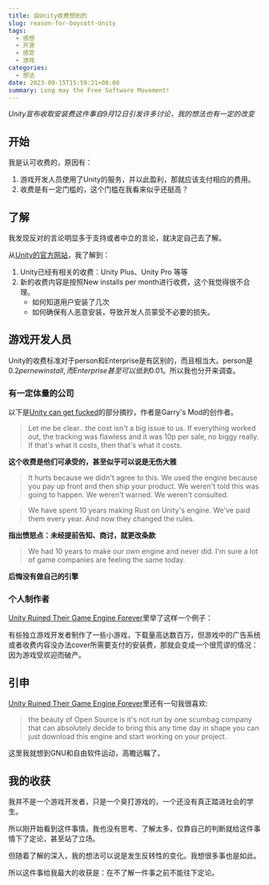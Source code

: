 ```yaml
---
title: 由Unity收费想到的
slug: reason-for-boycott-Unity
tags:
  - 感想
  - 开源
  - 感受
  - 游戏
categories:
  - 想法
date: 2023-09-15T15:59:21+08:00
summary: Long may the Free Software Movement!
---
```

*Unity宣布收取安装费这件事自9月12日引发许多讨论，我的想法也有一定的改变*

## 开始
我是认可收费的，原因有：
1. 游戏开发人员使用了Unity的服务，并以此盈利，那就应该支付相应的费用。
2. 收费是有一定门槛的，这个门槛在我看来似乎还挺高？

## 了解
我发现反对的言论明显多于支持或者中立的言论，就决定自己去了解。

从[Unity的官方网站](https://blog.unity.com/news/plan-pricing-and-packaging-updates)，我了解到：
1. Unity已经有相关的收费：Unity Plus、Unity Pro	等等
2. 新的收费内容是按照New installs per month进行收费，这个我觉得很不合理。
   - 如何知道用户安装了几次
   - 如何确保有人恶意安装，导致开发人员蒙受不必要的损失。

## 游戏开发人员
Unity的收费标准对于person和Enterprise是有区别的，而且相当大。person是$0.2 per new install,而Enterprise甚至可以低到$0.01。所以我也分开来调查。

### 有一定体量的公司
以下是[Unity can get fucked](https://garry.net/posts/unity-can-get-fucked)的部分摘抄，作者是Garry's Mod的创作者。

> Let me be clear.. the cost isn't a big issue to us. If everything worked out, the tracking was flawless and it was 10p per sale, no biggy really. If that's what it costs, then that's what it costs.

**这个收费是他们可承受的，甚至似乎可以说是无伤大雅**

> It hurts because we didn't agree to this. We used the engine because you pay up front and then ship your product. We weren't told this was going to happen. We weren't warned. We weren't consulted.

> We have spent 10 years making Rust on Unity's engine. We've paid them every year. And now they changed the rules.

**指出愤怒点：未经提前告知、商讨，就更改条款**

> We had 10 years to make our own engine and never did. I'm sure a lot of game companies are feeling the same today.

**后悔没有做自己的引擎**

### 个人制作者
[Unity Ruined Their Game Engine Forever](https://www.youtube.com/watch?v=1jKVt98fgEY)里举了这样一个例子：

有些独立游戏开发者制作了一些小游戏，下载量高达数百万，但游戏中的广告系统或者收费内容没办法cover所需要支付的安装费，那就会变成一个很荒谬的情况：因为游戏受欢迎而破产。

## 引申
[Unity Ruined Their Game Engine Forever](https://www.youtube.com/watch?v=1jKVt98fgEY)里还有一句我很喜欢:

>the beauty of Open Source is it's not run by one scumbag company that can absolutely decide to bring this any time day in shape you can just download this engine and start working on your project.

这里我就想到GNU和自由软件运动，高瞻远瞩了。

## 我的收获
我并不是一个游戏开发者，只是一个臭打游戏的，一个还没有真正踏进社会的学生。

所以刚开始看到这件事情，我也没有思考、了解太多，仅靠自己的判断就给这件事情下了定论，甚至站了立场。

但随着了解的深入，我的想法可以说是发生反转性的变化。我想很多事也是如此。

所以这件事给我最大的收获是：在不了解一件事之前不能往下定论。
